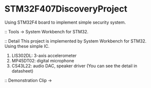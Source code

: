 # STM32F407DiscoveryProject
Using STM32F4 board to implement simple security system.

:: Tools
  -> System Workbench for STM32.

:: Detail
  This project is implemented by System Workbench for STM32. Using these simple IC.
  1. LIS302DL: 3-axis accelerometer
  2. MP45DT02: digital microphone
  3. CS43L22: audio DAC, speaker driver
  (You can see the detail in datasheet)

::  Demonstration Clip
  -> 

